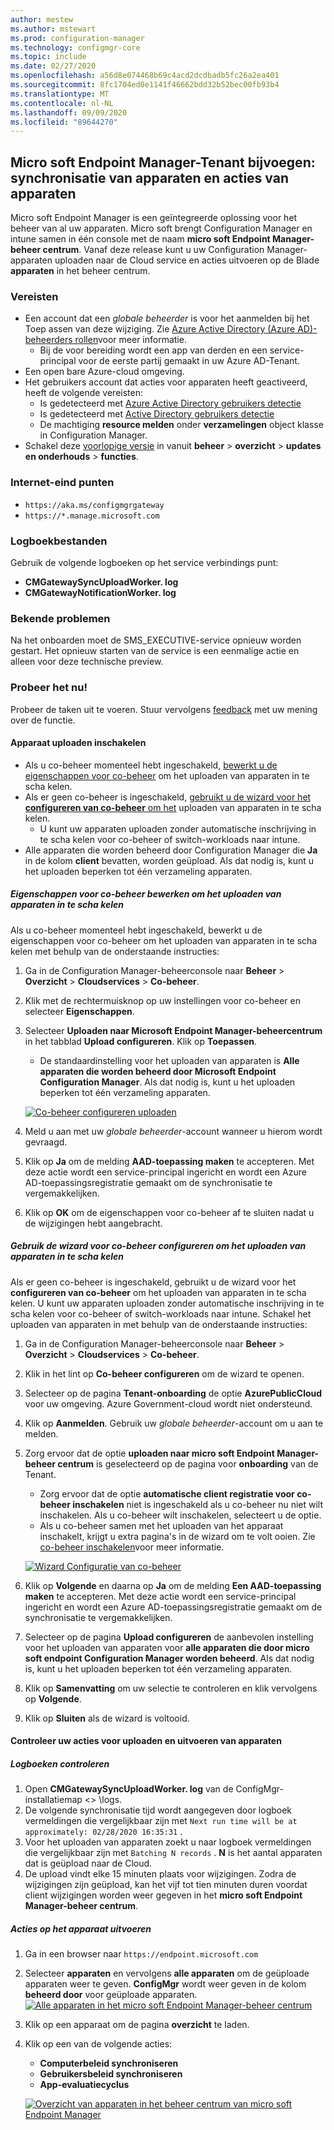 ```yaml
---
author: mestew
ms.author: mstewart
ms.prod: configuration-manager
ms.technology: configmgr-core
ms.topic: include
ms.date: 02/27/2020
ms.openlocfilehash: a56d8e074468b69c4acd2dcdbadb5fc26a2ea401
ms.sourcegitcommit: 8fc1704ed0e1141f46662bdd32b52bec00fb93b4
ms.translationtype: MT
ms.contentlocale: nl-NL
ms.lasthandoff: 09/09/2020
ms.locfileid: "89644270"
---
```

## <a name="microsoft-endpoint-manager-tenant-attach-device-sync-and-device-actions"></a><a name="bkmk_attach"></a> Micro soft Endpoint Manager-Tenant bijvoegen: synchronisatie van apparaten en acties van apparaten
<!--3555758 live 3/4/2020-->
Micro soft Endpoint Manager is een geïntegreerde oplossing voor het beheer van al uw apparaten. Micro soft brengt Configuration Manager en intune samen in één console met de naam **micro soft Endpoint Manager-beheer centrum**. Vanaf deze release kunt u uw Configuration Manager-apparaten uploaden naar de Cloud service en acties uitvoeren op de Blade **apparaten** in het beheer centrum.

### <a name="prerequisites"></a>Vereisten

- Een account dat een *globale beheerder* is voor het aanmelden bij het Toep assen van deze wijziging. Zie [Azure Active Directory (Azure AD)-beheerders rollen](/azure/role-based-access-control/rbac-and-directory-admin-roles#azure-ad-administrator-roles)voor meer informatie.
   - Bij de voor bereiding wordt een app van derden en een service-principal voor de eerste partij gemaakt in uw Azure AD-Tenant.
- Een open bare Azure-cloud omgeving.
- Het gebruikers account dat acties voor apparaten heeft geactiveerd, heeft de volgende vereisten:
   - Is gedetecteerd met [Azure Active Directory gebruikers detectie](../../../../servers/deploy/configure/about-discovery-methods.md#azureaddisc)
   - Is gedetecteerd met [Active Directory gebruikers detectie](../../../../servers/deploy/configure/about-discovery-methods.md#bkmk_aboutUser)
   - De machtiging **resource melden** onder **verzamelingen** object klasse in Configuration Manager.
- Schakel deze [voorlopige versie](../../../../servers/manage/pre-release-features.md) in vanuit **beheer**  >  **overzicht**  >  **updates en onderhouds**  >  **functies**.

### <a name="internet-endpoints"></a>Internet-eind punten

- `https://aka.ms/configmgrgateway`
- `https://*.manage.microsoft.com`

### <a name="log-files"></a>Logboekbestanden
Gebruik de volgende logboeken op het service verbindings punt:

- **CMGatewaySyncUploadWorker. log**
- **CMGatewayNotificationWorker. log** 

### <a name="known-issues"></a>Bekende problemen

Na het onboarden moet de SMS_EXECUTIVE-service opnieuw worden gestart. Het opnieuw starten van de service is een eenmalige actie en alleen voor deze technische preview.

### <a name="try-it-out"></a>Probeer het nu!

Probeer de taken uit te voeren. Stuur vervolgens [feedback](../../../../understand/find-help.md#product-feedback) met uw mening over de functie.

#### <a name="enable-device-upload"></a>Apparaat uploaden inschakelen

- Als u co-beheer momenteel hebt ingeschakeld, [bewerkt u de eigenschappen voor co-beheer](#bkmk_edit) om het uploaden van apparaten in te scha kelen.
- Als er geen co-beheer is ingeschakeld, [gebruikt u de wizard voor het **configureren van co-beheer** om het](#bkmk_config) uploaden van apparaten in te scha kelen.
   - U kunt uw apparaten uploaden zonder automatische inschrijving in te scha kelen voor co-beheer of switch-workloads naar intune.
- Alle apparaten die worden beheerd door Configuration Manager die **Ja** in de kolom **client** bevatten, worden geüpload. Als dat nodig is, kunt u het uploaden beperken tot één verzameling apparaten.   

##### <a name="edit-co-management-properties-to-enable-device-upload"></a><a name="bkmk_edit"></a> Eigenschappen voor co-beheer bewerken om het uploaden van apparaten in te scha kelen

Als u co-beheer momenteel hebt ingeschakeld, bewerkt u de eigenschappen voor co-beheer om het uploaden van apparaten in te scha kelen met behulp van de onderstaande instructies:

1. Ga in de Configuration Manager-beheerconsole naar **Beheer** > **Overzicht** > **Cloudservices** > **Co-beheer**.
1. Klik met de rechtermuisknop op uw instellingen voor co-beheer en selecteer **Eigenschappen**.
1. Selecteer **Uploaden naar Microsoft Endpoint Manager-beheercentrum** in het tabblad **Upload configureren**. Klik op **Toepassen**.
   - De standaardinstelling voor het uploaden van apparaten is **Alle apparaten die worden beheerd door Microsoft Endpoint Configuration Manager**. Als dat nodig is, kunt u het uploaden beperken tot één verzameling apparaten.

   [![Co-beheer configureren uploaden](../../media/3555758-configure-upload.png)](../../media/3555758-configure-upload.png#lightbox)
1. Meld u aan met uw *globale beheerder*-account wanneer u hierom wordt gevraagd.
1. Klik op **Ja** om de melding **AAD-toepassing maken** te accepteren. Met deze actie wordt een service-principal ingericht en wordt een Azure AD-toepassingsregistratie gemaakt om de synchronisatie te vergemakkelijken.
1. Klik op **OK** om de eigenschappen voor co-beheer af te sluiten nadat u de wijzigingen hebt aangebracht.


##### <a name="use-the-configure-co-management-wizard-to-enable-device-upload"></a><a name="bkmk_config"></a> Gebruik de wizard voor co-beheer configureren om het uploaden van apparaten in te scha kelen
Als er geen co-beheer is ingeschakeld, gebruikt u de wizard voor het **configureren van co-beheer** om het uploaden van apparaten in te scha kelen. U kunt uw apparaten uploaden zonder automatische inschrijving in te scha kelen voor co-beheer of switch-workloads naar intune. Schakel het uploaden van apparaten in met behulp van de onderstaande instructies:

1. Ga in de Configuration Manager-beheerconsole naar **Beheer** > **Overzicht** > **Cloudservices** > **Co-beheer**.
1. Klik in het lint op **Co-beheer configureren** om de wizard te openen.
1. Selecteer op de pagina **Tenant-onboarding** de optie **AzurePublicCloud** voor uw omgeving. Azure Government-cloud wordt niet ondersteund.
1. Klik op **Aanmelden**. Gebruik uw *globale beheerder*-account om u aan te melden.
1. Zorg ervoor dat de optie **uploaden naar micro soft Endpoint Manager-beheer centrum** is geselecteerd op de pagina voor **onboarding** van de Tenant.
   - Zorg ervoor dat de optie **automatische client registratie voor co-beheer inschakelen** niet is ingeschakeld als u co-beheer nu niet wilt inschakelen. Als u co-beheer wilt inschakelen, selecteert u de optie.
   - Als u co-beheer samen met het uploaden van het apparaat inschakelt, krijgt u extra pagina's in de wizard om te volt ooien. Zie [co-beheer inschakelen](../../../../../comanage/how-to-enable.md)voor meer informatie.

   [![Wizard Configuratie van co-beheer](../../media/3555758-comanagement-wizard.png)](../../media/3555758-comanagement-wizard.png#lightbox)
1. Klik op **Volgende** en daarna op **Ja** om de melding **Een AAD-toepassing maken** te accepteren. Met deze actie wordt een service-principal ingericht en wordt een Azure AD-toepassingsregistratie gemaakt om de synchronisatie te vergemakkelijken.
1. Selecteer op de pagina **Upload configureren** de aanbevolen instelling voor het uploaden van apparaten voor **alle apparaten die door micro soft endpoint Configuration Manager worden beheerd**. Als dat nodig is, kunt u het uploaden beperken tot één verzameling apparaten.
1. Klik op **Samenvatting** om uw selectie te controleren en klik vervolgens op **Volgende**.
1. Klik op **Sluiten** als de wizard is voltooid.  


#### <a name="review-your-upload-and-perform-device-actions"></a><a name="bkmk_review"></a> Controleer uw acties voor uploaden en uitvoeren van apparaten

##### <a name="review-logs"></a>Logboeken controleren

1. Open **CMGatewaySyncUploadWorker. log** van de ConfigMgr-installatiemap &lt;> \logs.
1. De volgende synchronisatie tijd wordt aangegeven door logboek vermeldingen die vergelijkbaar zijn met `Next run time will be at approximately: 02/28/2020 16:35:31` .
1. Voor het uploaden van apparaten zoekt u naar logboek vermeldingen die vergelijkbaar zijn met `Batching N records` . **N** is het aantal apparaten dat is geüpload naar de Cloud. 
1. De upload vindt elke 15 minuten plaats voor wijzigingen. Zodra de wijzigingen zijn geüpload, kan het vijf tot tien minuten duren voordat client wijzigingen worden weer gegeven in het **micro soft Endpoint Manager-beheer centrum**.

##### <a name="perform-device-actions"></a>Acties op het apparaat uitvoeren

1. Ga in een browser naar `https://endpoint.microsoft.com`
1. Selecteer **apparaten** en vervolgens **alle apparaten** om de geüploade apparaten weer te geven. **ConfigMgr** wordt weer geven in de kolom **beheerd door** voor geüploade apparaten.
   [![Alle apparaten in het micro soft Endpoint Manager-beheer centrum](../../media/3555758-all-devices.png)](../../media/3555758-all-devices.png#lightbox)
1. Klik op een apparaat om de pagina **overzicht** te laden.
1. Klik op een van de volgende acties:
   - **Computerbeleid synchroniseren**
   - **Gebruikersbeleid synchroniseren**
   - **App-evaluatiecyclus**

   [![Overzicht van apparaten in het beheer centrum van micro soft Endpoint Manager](../../media/3555758-device-overview-actions.png)](../../media/3555758-device-overview-actions.png#lightbox)